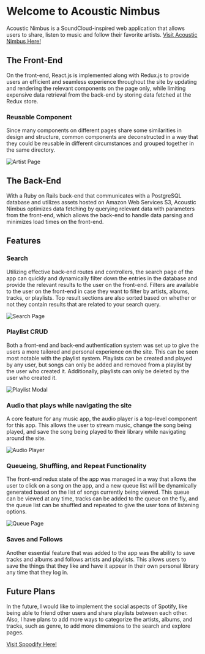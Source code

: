 # Welcome to Acoustic Nimbus

Acoustic Nimbus is a SoundCloud-inspired web application that allows users to share, listen to music and follow their favorite artists.
[Visit Acoustic Nimbus Here!](http://acoustic-nimbus.herokuapp.com)

## The Front-End

On the front-end, React.js is implemented along with Redux.js to provide users an efficient and seamless experience throughout the site by updating and rendering the relevant components on the page only, while limiting expensive data retrieval from the back-end by storing data fetched at the Redux store. 

### Reusable Component

Since many components on different pages share some similarities in design and structure, common components are deconstructed in a way that they could be reusable in different circumstances and grouped together in the same directory. 

![Artist Page](app/assets/images/artist_page.png)

## The Back-End

With a Ruby on Rails back-end that communicates with a PostgreSQL database and utilizes assets hosted on Amazon Web Services S3, Acoustic Nimbus optimizes data fetching by querying relevant data with parameters from the front-end, which allows the back-end to handle data parsing and minimizes load times on the front-end.

## Features

### Search

Utilizing effective back-end routes and controllers, the search page of the app can quickly and dynamically filter down the entries in the database and provide the relevant results to the user on the front-end. Filters are available to the user on the front-end in case they want to filter by artists, albums, tracks, or playlists. Top result sections are also sorted based on whether or not they contain results that are related to your search query.

![Search Page](app/assets/images/search_page.png)

### Playlist CRUD

Both a front-end and back-end authentication system was set up to give the users a more tailored and personal experience on the site. This can be seen most notable with the playlist system. Playlists can be created and played by any user, but songs can only be added and removed from a playlist by the user who created it. Additionally, playlists can only be deleted by the user who created it.

![Playlist Modal](app/assets/images/create_modal.png)

### Audio that plays while navigating the site

A core feature for any music app, the audio player is a top-level component for this app. This allows the user to stream music, change the song being played, and save the song being played to their library while navigating around the site.

![Audio Player](app/assets/images/audio_player.png)

### Queueing, Shuffling, and Repeat Functionality

The front-end redux state of the app was managed in a way that allows the user to click on a song on the app, and a new queue list will be dynamically generated based on the list of songs currently being viewed. This queue can be viewed at any time, tracks can be added to the queue on the fly, and the queue list can be shuffled and repeated to give the user tons of listening options.

![Queue Page](app/assets/images/play_queue.png)

### Saves and Follows

Another essential feature that was added to the app was the ability to save tracks and albums and follows artists and playlists. This allows users to save the things that they like and have it appear in their own personal library any time that they log in.

## Future Plans

In the future, I would like to implement the social aspects of Spotify, like being able to friend other users and share playlists between each other. Also, I have plans to add more ways to categorize the artists, albums, and tracks, such as genre, to add more dimensions to the search and explore pages.

[Visit Spoodify Here!](https://spoodify.herokuapp.com/)
